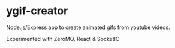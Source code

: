 # ygif-creator

Node.js/Express app to create animated gifs from youtube videos.

Experimented with ZeroMQ, React & SocketIO

